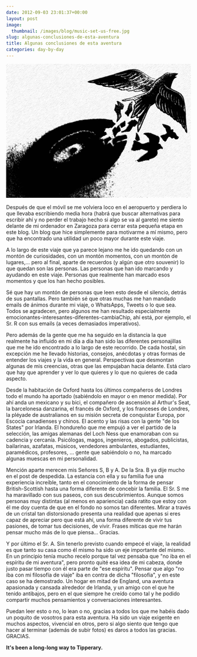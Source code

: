 ```yaml
---
date: 2012-09-03 23:01:37+00:00
layout: post
image:
  thumbnail: /images/blog/music-set-us-free.jpg
slug: algunas-conclusiones-de-esta-aventura
title: Algunas conclusiones de esta aventura
categories: day-by-day
---
```


[![Music Set Us Free](/images/blog/music-set-us-free.jpg)](/images/blog/music-set-us-free.jpg)

Después de que el móvil se me volviera loco en el aeropuerto y perdiera lo que llevaba escribiendo media hora (habrá que buscar alternativas para escribir ahí y no perder el trabajo hecho si algo se va al garete) me siento delante de mi ordenador en Zaragoza para cerrar esta pequeña etapa en este blog. Un blog que hice simplemente para motivarme a mí mismo, pero que ha encontrado una utilidad un poco mayor durante este viaje.

A lo largo de este viaje que ya parece lejano me he ido quedando con un montón de curiosidades, con un montón momentos, con un montón de lugares,... pero al final, aparte de recuerdos (y algún que otro souvenir) lo que quedan son las personas. Las personas que han ido marcando y ayudando en este viaje. Personas que realmente han marcado esos momentos y que los han hecho posibles.

Sé que hay un montón de personas que leen esto desde el silencio, detrás de sus pantallas. Pero también sé que otras muchas me han mandado emails de ánimos durante mi viaje, o WhatsApps, Tweets o lo que sea. Todos se agradecen, pero algunos me han resultado especialmente emocionantes-interesantes-diferentes-cambiaChip, ahí está, por ejemplo, el Sr. R con sus emails (a veces demasiados imperativos).

Pero además de la gente que me ha seguido en la distancia la que realmente ha influido en mi día a día han sido las diferentes personajillas que me he ido encontrado a lo largo de este recorrido. De cada hostal, sin excepción me he llevado historias, consejos, anécdotas y otras formas de entender los viajes y la vida en general. Perspectivas que desmontan algunas de mis creencias, otras que las empujaban hacia delante. Está claro que hay que aprender y ver lo que quieres y lo que no quieres de cada aspecto.

Desde la habitación de Oxford hasta los últimos compañeros de Londres todo el mundo ha aportado (sabiéndolo en mayor o en menor medida). Por ahí anda un mexicano y su bici, el compañero de ascensión al Arthur's Seat, la barcelonesa danzarina, el francés de Oxford, y los franceses de Londres, la pléyade de australianos en su misión secreta de conquistar Europa, por Escocia canadienses y chinos. El acento y las risas con la gente "de los States" por Irlanda. El hondureño que me empujó a ver el partido de la selección, las amigas alemanas del Loch Ness que enamoraban con su cadencia y cercanía. Psicólogas, magos, ingenieros, abogados, publicistas, bailarinas, azafatas, músicos, vendedores ambulantes, estudiantes, paramédicos, profesores, ... gente que sabiéndolo o no, ha marcado algunas muescas en mi personalidad.

Mención aparte merecen mis Señores S, B y A. De la Sra. B ya dije mucho en el post de despedida. La estancia con ella y su familia fue una experiencia increíble, tanto en el conocimiento de la forma de pensar British-Scottish hasta una forma diferente de concebir la familia. El Sr. S me ha maravillado con sus paseos, con sus descubrimientos. Aunque somos personas muy distintas (al menos en apariencia) cada ratito que estoy con él me doy cuenta de que en el fondo no somos tan diferentes. Mirar a través de un cristal tan distorsionado presenta una realidad que apenas si eres capaz de apreciar pero que está ahí, una forma diferente de vivir tus pasiones, de tomar tus decisiones, de vivir. Frases míticas que me harán pensar mucho más de lo que piensa... Gracias.

Y por último el Sr. A. Sin tenerlo previsto cuando empecé el viaje, la realidad es que tanto su casa como él mismo ha sido un eje importante del mismo. En un principio tenía mucho recelo porque tal vez pensaba que "no iba en el espíritu de mi aventura", pero pronto quité esa idea de mi cabeza, donde justo pasar tiempo con él era parte de "ese espíritu". Pensar que algo "no iba con mi filosofía de viaje" iba en contra de dicha "filosofía", y en este caso se ha demostrado. Un hogar en mitad de England, una aventura apasionada y cansada alrededor de Irlanda, y un amigo con el que he tenido antibajos, pero en el que siempre he creído como tal y he podido compartir muchos pensamientos y conversaciones interesantes.

Puedan leer esto o no, lo lean o no, gracias a todos los que me habéis dado un poquito de vosotros para esta aventura. Ha sido un viaje exigente en muchos aspectos, vivencial en otros, pero si algo siento que tengo que hacer al terminar (además de subir fotos) es daros a todos las gracias. GRACIAS.

**It's been a long-long way to Tipperary.**
